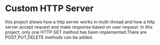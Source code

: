 # Custom HTTP Server
this project shows how a http server works in multi-thread and how a http server accept request and make response based on user request.
In this project, only one HTTP GET method has been implemented.There are POST,PUT,DELETE methods can be added.

